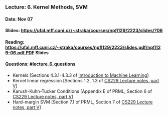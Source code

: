 ### Lecture: 6. Kernel Methods, SVM
#### Date: Nov 07
#### Slides: https://ufal.mff.cuni.cz/~straka/courses/npfl129/2223/slides/?06
#### Reading: https://ufal.mff.cuni.cz/~straka/courses/npfl129/2223/slides.pdf/npfl129-06.pdf,PDF Slides
#### Questions: #lecture_6_questions

- Kernels [Sections 4.3.1-4.3.3 of [Introduction to Machine Learning](https://arxiv.org/pdf/0904.3664v1.pdf)]
- Kernel linear regression [Sections 1.2, 1.3 of [CS229 Lecture notes, part V](http://cs229.stanford.edu/summer2020/cs229-notes3.pdf)]
- Karush-Kuhn-Tucker Conditions [Appendix E of PRML, Section 6 of [CS229 Lecture notes, part V](http://cs229.stanford.edu/summer2020/cs229-notes3.pdf)]
- Hard-margin SVM [Section 7.1 of PRML, Section 7 of [CS229 Lecture notes, part V](http://cs229.stanford.edu/summer2020/cs229-notes3.pdf)]
